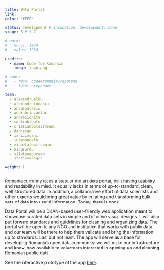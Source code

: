```yaml
---
title: Data Portal
link: 
color: "#FFF"

status: development # incubation, development, done
stage: 3 # 1-7

# work:
#   hours: 1234
#   value: 1234

credits:
  - name: Code for Romania
    image: logo.png

# code:
#   - repo: code4romania/reponame
#     label: reponame

team:
  - alexandrualbu
  - alexandruionascu
  - ancaspatariu
  - andrabrinzaniuc
  - andreiionita
  - costinbleotu
  - cristianboldisteanu
  - danjecan
  - ianiciocani
  - iuraboncalo
  - mihaelatopirceanu
  - nicusurdu
  - silviamagurean
  - stefanmarogel

weight: 1
---
```

Romania currently lacks a state of the art data portal, built having usability and readability in mind. It equally lacks in terms of up-to-standard, clean, well structured data. In addition, a collaborative effort of data scientists and other experts would bring great value by curating and transforming bulk sets of data into useful information. Today, there is none.

Data Portal will be a CKAN-based user-friendly web application meant to showcase curated data sets in simple and intuitive visual designs. It will also put forward standards and guidelines for cleaning and organizing data. The portal will be open to any NGO and institution that works with public data and our team will be there to help them validate and bring the information up to standards. Last but not least. The app will serve as a base for developing Romania’s open data community: we will make our infrastructure and know-how available to volunteers interested in opening up and cleaning Romanian public data.

See the interactive prototype of the app [here](https://www.figma.com/proto/P60qSupJkefpT7K4rT5PQuva/Data-Portal-Cluj-Napoca?node-id=90%3A7&scaling=min-zoom).
